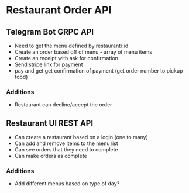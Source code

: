 # Restaurant Order API

## Telegram Bot GRPC API

- Need to get the menu defined by restaurant/:id
- Create an order based off of menu - array of menu items
- Create an receipt with ask for confirmation
- Send stripe link for payment
- pay and get get confirmation of payment (get order number to pickup food)

### Additions

- Restaurant can decline/accept the order

## Restaurant UI REST API

- Can create a restaurant based on a login (one to many)
- Can add and remove items to the menu list
- Can see orders that they need to complete
- Can make orders as complete

### Additions

- Add different menus based on type of day?
